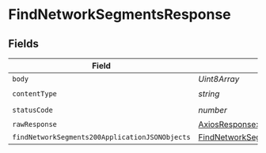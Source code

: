 # FindNetworkSegmentsResponse


## Fields

| Field                                                                                                       | Type                                                                                                        | Required                                                                                                    | Description                                                                                                 |
| ----------------------------------------------------------------------------------------------------------- | ----------------------------------------------------------------------------------------------------------- | ----------------------------------------------------------------------------------------------------------- | ----------------------------------------------------------------------------------------------------------- |
| `body`                                                                                                      | *Uint8Array*                                                                                                | :heavy_minus_sign:                                                                                          | N/A                                                                                                         |
| `contentType`                                                                                               | *string*                                                                                                    | :heavy_check_mark:                                                                                          | N/A                                                                                                         |
| `statusCode`                                                                                                | *number*                                                                                                    | :heavy_check_mark:                                                                                          | N/A                                                                                                         |
| `rawResponse`                                                                                               | [AxiosResponse>](https://axios-http.com/docs/res_schema)                                                    | :heavy_minus_sign:                                                                                          | N/A                                                                                                         |
| `findNetworkSegments200ApplicationJSONObjects`                                                              | [FindNetworkSegments200ApplicationJSON](../../models/operations/findnetworksegments200applicationjson.md)[] | :heavy_minus_sign:                                                                                          | OK                                                                                                          |